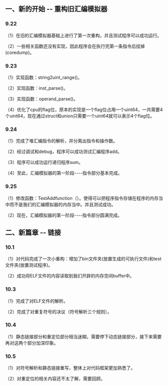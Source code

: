 ## 一、新的开始 -- 重构旧汇编模拟器

### 9.22 
（1）在旧的汇编模拟器基础上进行了第一次重构，并且测试程序可以成功运行。

（2）一些相关函数还没有实现，因此程序会在执行完第一条指令后挂掉(coredump)。


### 9.23
（1）实现函数：string2uint_range()。

（2）实现函数：inst_parse()。

（3）实现函数：operand_parse()。

（4）优化了cpu的flag位，原本的实现是一个flag位占用一个uint64，一共需要4个uint64，现在通过struct和union只需要一个uint64就可以表示4个flag位。



### 9.24
（1）完成了堆汇编指令的解析，并分离出指令和操作数。

（2）经过调试和debug，程序可以成功测试汇编程序add。

（3）程序可以成功运行递归程序sum。

（4）至此，汇编模拟器的第一阶段----指令部分基本完成。


### 9.25
（1）修改函数：TestAddfunction（）。使得可以把程序指令存储在程序的内存当中而不是我们的汇编模拟器的内存当中。并且测试成功。

（2）现在，汇编模拟器的第一阶段----指令部分圆满完成。


## 二、新篇章 -- 链接
### 10.1
（1）对代码完成了一次小重构：增加了bin文件夹(放置生成的可执行文件)和test文件夹(放置测试程序)。

（2）成功将ELF文件的内容读取到我们开辟的内存空间buffer中。

### 10.3
（1）完成了对ELF文件的解析。

（2）完成了对重复符号的决议（符号解析三个规则）。

### 10.4
（1）静态链接部分和重定位部分相当迷糊，需要停下动态链接部分，接下来需要再对这两个部分加深印象。   
 
### 10.5
（1）对符号解析和静态链接重写，整体上对代码框架更加熟悉了。

（2）对重定位的相关内容还不太了解，需要回顾。
